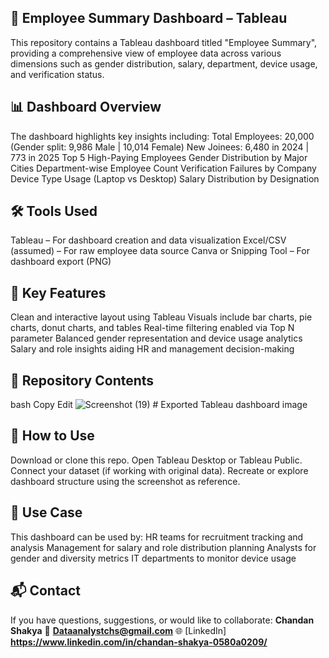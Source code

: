 ## 🧾 Employee Summary Dashboard – Tableau
This repository contains a Tableau dashboard titled "Employee Summary", providing a comprehensive view of employee data across various dimensions such as gender distribution, salary, department, device usage, and verification status.


## 📊 Dashboard Overview
The dashboard highlights key insights including:
Total Employees: 20,000 (Gender split: 9,986 Male | 10,014 Female)
New Joinees: 6,480 in 2024 | 773 in 2025
Top 5 High-Paying Employees
Gender Distribution by Major Cities
Department-wise Employee Count
Verification Failures by Company
Device Type Usage (Laptop vs Desktop)
Salary Distribution by Designation

## 🛠️ Tools Used
Tableau – For dashboard creation and data visualization
Excel/CSV (assumed) – For raw employee data source
Canva or Snipping Tool – For dashboard export (PNG)

## 📌 Key Features
Clean and interactive layout using Tableau
Visuals include bar charts, pie charts, donut charts, and tables
Real-time filtering enabled via Top N parameter
Balanced gender representation and device usage analytics
Salary and role insights aiding HR and management decision-making

## 📁 Repository Contents
bash
Copy
Edit
![Screenshot (19)](https://github.com/user-attachments/assets/6adebd39-a91f-438b-be24-89c4cee53824) # Exported Tableau dashboard image

## 🚀 How to Use
Download or clone this repo.
Open Tableau Desktop or Tableau Public.
Connect your dataset (if working with original data).
Recreate or explore dashboard structure using the screenshot as reference.

## 📌 Use Case
This dashboard can be used by:
HR teams for recruitment tracking and analysis
Management for salary and role distribution planning
Analysts for gender and diversity metrics
IT departments to monitor device usage

## 📬 Contact
If you have questions, suggestions, or would like to collaborate:
**Chandan Shakya**
📧 **Dataanalystchs@gmail.com**
🌐 [LinkedIn] **https://www.linkedin.com/in/chandan-shakya-0580a0209/**

